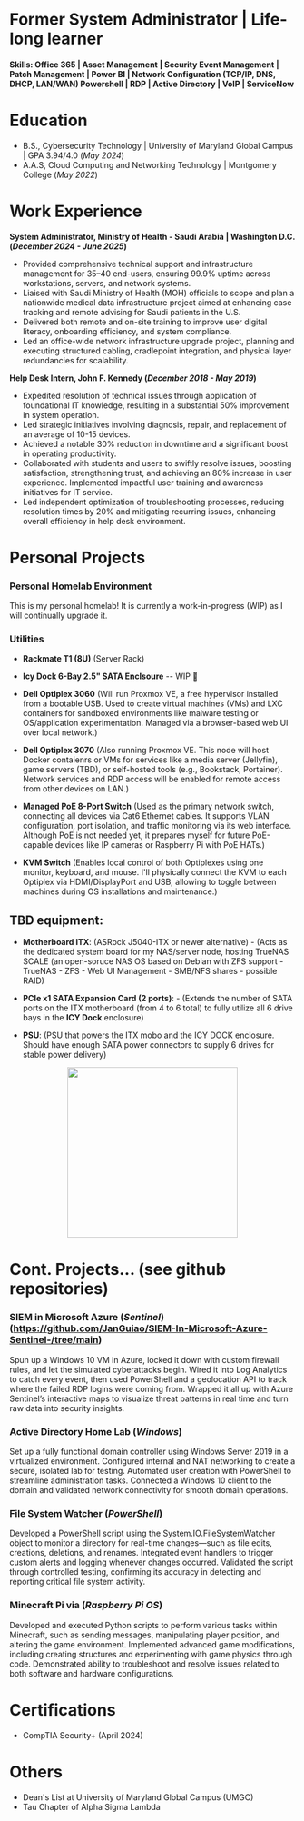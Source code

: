 # Former System Administrator | Life-long learner 

#### Skills: Office 365 | Asset Management | Security Event Management | Patch Management | Power BI | Network Configuration (TCP/IP, DNS, DHCP, LAN/WAN) Powershell | RDP | Active Directory | VoIP | ServiceNow

# Education
- B.S., Cybersecurity Technology | University of Maryland Global Campus | GPA 3.94/4.0 (_May 2024_) 						       	
- A.A.S, Cloud Computing and Networking Technology | Montgomery College (_May 2022_) 

# Work Experience

**System Administrator, Ministry of Health - Saudi Arabia | Washington D.C. (_December 2024 - June 2025_)** 
- Provided comprehensive technical support and infrastructure management for 35–40 end-users, ensuring 99.9% uptime across 
workstations, servers, and network systems. 
- Liaised with Saudi Ministry of Health (MOH) officials to scope and plan a nationwide medical data infrastructure project 
aimed at enhancing case tracking and remote advising for Saudi patients in the U.S. 
- Delivered both remote and on-site training to improve user digital literacy, onboarding efficiency, and system compliance. 
- Led an office-wide network infrastructure upgrade project, planning and executing structured cabling, cradlepoint integration, 
and physical layer redundancies for scalability.


**Help Desk Intern, John F. Kennedy (_December 2018 - May 2019_)**
- Expedited resolution of technical issues through application of foundational IT knowledge, resulting in a substantial 50% improvement in system operation.
- Led strategic initiatives involving diagnosis, repair, and replacement of an average of 10-15 devices.
- Achieved a notable 30% reduction in downtime and a significant boost in operating productivity.
- Collaborated with students and users to swiftly resolve issues, boosting satisfaction, strengthening trust, and achieving an 80% increase in user experience. Implemented impactful user training and awareness initiatives for IT service.
- Led independent optimization of troubleshooting processes, reducing resolution times by 20% and mitigating recurring issues, enhancing overall efficiency in help desk environment.
  

# Personal Projects

### Personal Homelab Environment
This is my personal homelab! It is currently a work-in-progress (WIP) as I will continually upgrade it. 

### Utilities 

- **Rackmate T1 (8U)** (Server Rack) 

- **Icy Dock 6-Bay 2.5" SATA Enclsoure** -- WIP 🚧

- **Dell Optiplex 3060** (Will run Proxmox VE, a free hypervisor installed from a bootable USB. Used to create virtual machines (VMs) and LXC containers for sandboxed environments like malware testing or OS/application experimentation. Managed via a browser-based web UI over local network.)

- **Dell Optiplex 3070** (Also running Proxmox VE. This node will host Docker contaienrs or VMs for services like a media server (Jellyfin), game servers (TBD), or self-hosted tools (e.g., Bookstack, Portainer). Network services and RDP access will be enabled for remote access from other devices on LAN.)

- **Managed PoE 8-Port Switch** 
(Used as the primary network switch, connecting all devices via Cat6 Ethernet cables. It supports VLAN configuration, port isolation, and traffic monitoring via its web interface. Although PoE is not needed yet, it prepares myself for future PoE-capable devices like IP cameras or Raspberry Pi with PoE HATs.)

- **KVM Switch** (Enables local control of both Optiplexes using one monitor, keyboard, and mouse. I'll physically connect the KVM to each Optiplex via HDMI/DisplayPort and USB, allowing to toggle between machines during OS installations and maintenance.)

## TBD equipment: 

- **Motherboard ITX**: (ASRock J5040-ITX or newer alternative) - (Acts as the dedicated system board for my NAS/server node, hosting TrueNAS SCALE (an open-soruce NAS OS based on Debian with ZFS support - TrueNAS - ZFS - Web UI Management - SMB/NFS shares - possible RAID) 

- **PCIe x1 SATA Expansion Card (2 ports)**: - (Extends the number of SATA ports on the ITX motherboard (from 4 to 6 total) to fully utilize all 6 drive bays in the **ICY Dock** enclosure)

- **PSU**: (PSU that powers the ITX mobo and the ICY DOCK enclosure. Should have enough SATA power connectors to supply 6 drives for stable power delivery) 


<p align="center"> 
<img src="https://github.com/user-attachments/assets/3992afe0-26f0-4812-9c91-94bffcd2bfe5" width="300"/> 
</p>




# Cont. Projects... (see github repositories)

### SIEM in Microsoft Azure (_Sentinel_)(https://github.com/JanGuiao/SIEM-In-Microsoft-Azure-Sentinel-/tree/main)
Spun up a Windows 10 VM in Azure, locked it down with custom firewall rules, and let the simulated cyberattacks begin. Wired it into Log Analytics to catch every event, then used PowerShell and a geolocation API to track where the failed RDP logins were coming from. Wrapped it all up with Azure Sentinel’s interactive maps to visualize threat patterns in real time and turn raw data into security insights.

### Active Directory Home Lab (_Windows_) 
Set up a fully functional domain controller using Windows Server 2019 in a virtualized environment. Configured internal and NAT networking to create a secure, isolated lab for testing. Automated user creation with PowerShell to streamline administration tasks. Connected a Windows 10 client to the domain and validated network connectivity for smooth domain operations.


### File System Watcher (_PowerShell_) 
Developed a PowerShell script using the System.IO.FileSystemWatcher object to monitor a directory for real-time changes—such as file edits, creations, deletions, and renames. Integrated event handlers to trigger custom alerts and logging whenever changes occurred. Validated the script through controlled testing, confirming its accuracy in detecting and reporting critical file system activity.


### Minecraft Pi via (_Raspberry Pi OS_) 
Developed and executed Python scripts to perform various tasks within Minecraft, such as sending messages, manipulating player position, and altering the game environment. Implemented advanced game modifications, including creating structures and experimenting with game physics through code. Demonstrated ability to troubleshoot and resolve issues related to both software and hardware configurations.


# **Certifications**
- CompTIA Security+ (April 2024)


# **Others**
- Dean's List at University of Maryland Global Campus (UMGC) 
- Tau Chapter of Alpha Sigma Lambda





